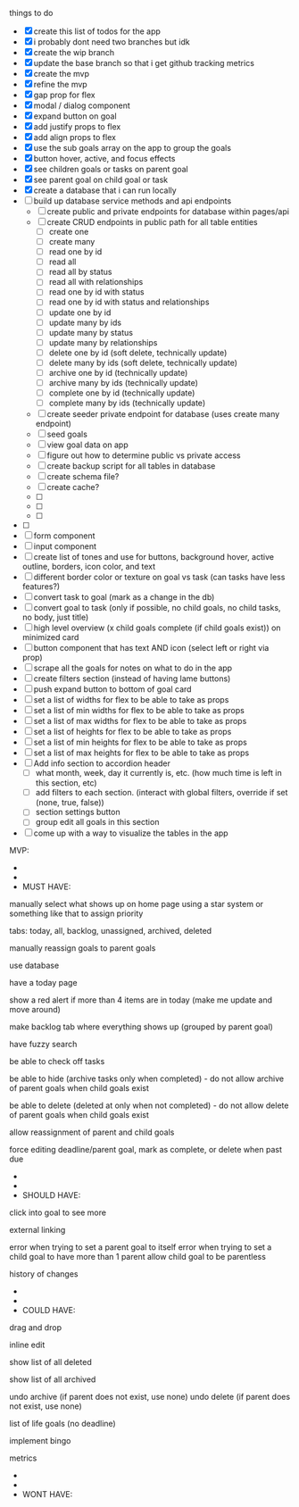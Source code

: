 things to do

- [x] create this list of todos for the app
- [x] i probably dont need two branches but idk
- [x] create the wip branch
- [x] update the base branch so that i get github tracking metrics
- [x] create the mvp
- [x] refine the mvp
- [x] gap prop for flex
- [x] modal / dialog component
- [x] expand button on goal
- [x] add justify props to flex
- [x] add align props to flex
- [x] use the sub goals array on the app to group the goals
- [x] button hover, active, and focus effects
- [x] see children goals or tasks on parent goal
- [x] see parent goal on child goal or task
- [x] create a database that i can run locally
- [ ] build up database service methods and api endpoints
  - [ ] create public and private endpoints for database within pages/api
  - [ ] create CRUD endpoints in public path for all table entities
    - [ ] create one
    - [ ] create many
    - [ ] read one by id
    - [ ] read all
    - [ ] read all by status
    - [ ] read all with relationships
    - [ ] read one by id with status
    - [ ] read one by id with status and relationships
    - [ ] update one by id
    - [ ] update many by ids
    - [ ] update many by status
    - [ ] update many by relationships
    - [ ] delete one by id (soft delete, technically update)
    - [ ] delete many by ids (soft delete, technically update)
    - [ ] archive one by id (technically update)
    - [ ] archive many by ids (technically update)
    - [ ] complete one by id (technically update)
    - [ ] complete many by ids (technically update)
  - [ ] create seeder private endpoint for database (uses create many endpoint)
  - [ ] seed goals
  - [ ] view goal data on app
  - [ ] figure out how to determine public vs private access
  - [ ] create backup script for all tables in database
  - [ ] create schema file?
  - [ ] create cache?
  - [ ]
  - [ ]
  - [ ]
- [ ]
- [ ] form component
- [ ] input component
- [ ] create list of tones and use for buttons, background hover, active outline, borders, icon color, and text
- [ ] different border color or texture on goal vs task (can tasks have less features?)
- [ ] convert task to goal (mark as a change in the db)
- [ ] convert goal to task (only if possible, no child goals, no child tasks, no body, just title)
- [ ] high level overview (x child goals complete (if child goals exist)) on minimized card
- [ ] button component that has text AND icon (select left or right via prop)
- [ ] scrape all the goals for notes on what to do in the app
- [ ] create filters section (instead of having lame buttons)
- [ ] push expand button to bottom of goal card
- [ ] set a list of widths for flex to be able to take as props
- [ ] set a list of min widths for flex to be able to take as props
- [ ] set a list of max widths for flex to be able to take as props
- [ ] set a list of heights for flex to be able to take as props
- [ ] set a list of min heights for flex to be able to take as props
- [ ] set a list of max heights for flex to be able to take as props
- [ ] Add info section to accordion header
  - [ ] what month, week, day it currently is, etc. (how much time is left in this section, etc)
  - [ ] add filters to each section. (interact with global filters, override if set (none, true, false))
  - [ ] section settings button
  - [ ] group edit all goals in this section
- [ ] come up with a way to visualize the tables in the app

MVP:

-
-
- MUST HAVE:

manually select what shows up on home page using a star system or something like that to assign priority

tabs: today, all, backlog, unassigned, archived, deleted

manually reassign goals to parent goals

use database

have a today page

show a red alert if more than 4 items are in today (make me update and move around)

make backlog tab where everything shows up (grouped by parent goal)

have fuzzy search

be able to check off tasks

be able to hide (archive tasks only when completed) - do not allow archive of parent goals when child goals exist

be able to delete (deleted at only when not completed) - do not allow delete of parent goals when child goals exist

allow reassignment of parent and child goals

force editing deadline/parent goal, mark as complete, or delete when past due

-
-
- SHOULD HAVE:

click into goal to see more

external linking

error when trying to set a parent goal to itself
error when trying to set a child goal to have more than 1 parent
allow child goal to be parentless

history of changes

-
-
- COULD HAVE:

drag and drop

inline edit

show list of all deleted

show list of all archived

undo archive (if parent does not exist, use none)
undo delete (if parent does not exist, use none)

list of life goals (no deadline)

implement bingo

metrics

-
-
- WONT HAVE:

